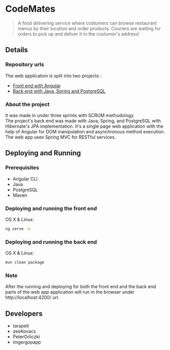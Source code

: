 # CodeMates
> A food delivering service where costumers can browse restaurant menus by their location and order products. Couriers are waiting for orders to pick up and deliver it to the costumer's address!

## Details

### Repository urls
The web application is split into two projects :  
- [Front end with Angular](https://github.com/PeterOrliczki/CodeMatesAngular)  
- [Back end with Java, Spring and PostgreSQL](https://github.com/PeterOrliczki/CodeMatesSpring)

### About the project
It was made in under three sprints with SCRUM methodology.                           
The project's back end was made with Java, Spring, and PostgreSQL with Hibernate's JPA implementation. It's a single page web application with the help of Angular for DOM manipulation and asynchronous method execution.
The web app uses Spring MVC for RESTful services.

## Deploying and Running

### Prerequisites
- Angular CLI
- Java 
- PostgreSQL
- Maven

### Deploying and running the front end
OS X & Linux:
```sh
ng serve -o
```

### Deploying and running the back end
OS X & Linux:
```sh
mvn clean package
```
### Note
After the running and deploying for both the front end and the back end parts of the web app application will run in the browser under http://localhost:4200/ url.

## Developers
- tarapeti
- zeeKovacs
- PeterOrliczki
- imgergopapp
